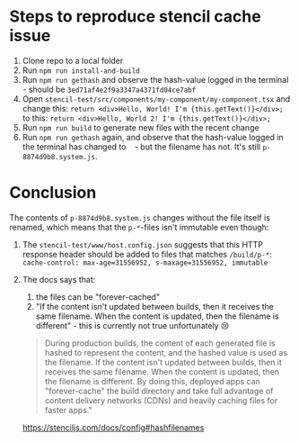 # Steps to reproduce stencil cache issue

1. Clone repo to a local folder
1. Run `npm run install-and-build`
1. Run `npm run gethash` and observe the hash-value logged in the terminal - should be `3ed71af4e2f9a3347a4371fd04ce7abf`
1. Open `stencil-test/src/components/my-component/my-component.tsx` and change this: `return <div>Hello, World! I'm {this.getText()}</div>;`
to this: `return <div>Hello, World 2! I'm {this.getText()}</div>;`
1. Run `npm run build` to generate new files with the recent change
1. Run `npm run gethash` again, and observe that the hash-value logged in the terminal has changed to ` ` - but the filename has not. It's still `p-8874d9b8.system.js`.

# Conclusion
The contents of `p-8874d9b8.system.js` changes without the file itself is renamed, which means that the `p-*`-files isn't immutable even though:
 1. The `stencil-test/www/host.config.json` suggests that this HTTP response header should be added to files that matches `/build/p-*`: `cache-control: max-age=31556952, s-maxage=31556952, immutable`
 1. The docs says that:
    1. the files can be "forever-cached"
    1. "If the content isn't updated between builds, then it receives the same filename. When the content is updated, then the filename is different" - this is currently not true unfortunately 😢
    
    > During production builds, the content of each generated file is hashed to represent the content, and the hashed value is used as the filename. If the content isn't updated between builds, then it receives the same filename. When the content is updated, then the filename is different. By doing this, deployed apps can "forever-cache" the build directory and take full advantage of content delivery networks (CDNs) and heavily caching files for faster apps." 
    
    https://stenciljs.com/docs/config#hashfilenames
